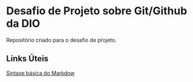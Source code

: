 # Desafio de Projeto sobre Git/Github da DIO
Repositório criado para o desafio de pŕojeto.

## Links Úteis
[Sintaxe básica do Markdow](https://www.markdownguide.org/basic-syntax/)
